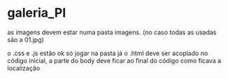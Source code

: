 # galeria_PI

as imagens devem estar numa pasta imagens.
(no caso todas as usadas são a 01.jpg)

o .css e .js estão ok só jogar na pasta
já o .html deve ser acoplado no código inicial, a parte do body deve ficar ao final do código como ficava a localização
